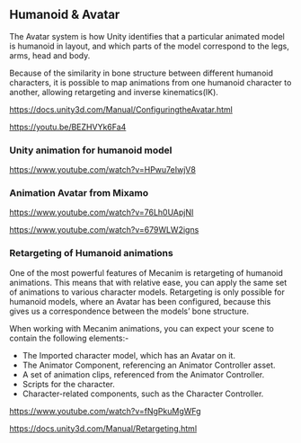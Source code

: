 ## Humanoid & Avatar
The Avatar system is how Unity identifies that a particular animated model is humanoid in layout, and which parts of the model correspond to the legs, arms, head and body.

Because of the similarity in bone structure between different humanoid characters, it is possible to map animations from one humanoid character to another, allowing retargeting and inverse kinematics(IK).

https://docs.unity3d.com/Manual/ConfiguringtheAvatar.html

https://youtu.be/BEZHVYk6Fa4


### Unity animation for humanoid model
https://www.youtube.com/watch?v=HPwu7eIwjV8

### Animation Avatar from Mixamo
https://www.youtube.com/watch?v=76Lh0UApjNI

https://www.youtube.com/watch?v=679WLW2igns

### Retargeting of Humanoid animations
One of the most powerful features of Mecanim is retargeting of humanoid animations. This means that with relative ease, you can apply the same set of animations to various character models. Retargeting is only possible for humanoid models, where an Avatar has been configured, because this gives us a correspondence between the models’ bone structure.

When working with Mecanim animations, you can expect your scene
 to contain the following elements:-

- The Imported character model, which has an Avatar on it.
- The Animator Component, referencing an Animator Controller asset.
- A set of animation clips, referenced from the Animator Controller.
- Scripts for the character.
- Character-related components, such as the Character Controller.

https://www.youtube.com/watch?v=fNgPkuMgWFg

https://docs.unity3d.com/Manual/Retargeting.html

